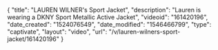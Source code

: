 {
    "title": "LAUREN WILNER's Sport Jacket",
    "description": "Lauren is wearing a DKNY Sport Metallic Active Jacket",
    "videoid": "161420196",
    "date_created": "1524076549",
    "date_modified": "1546466799",
    "type": "captivate",
    "layout": "video",
    "url": "\/v\/lauren-wilners-sport-jacket\/161420196"
}
